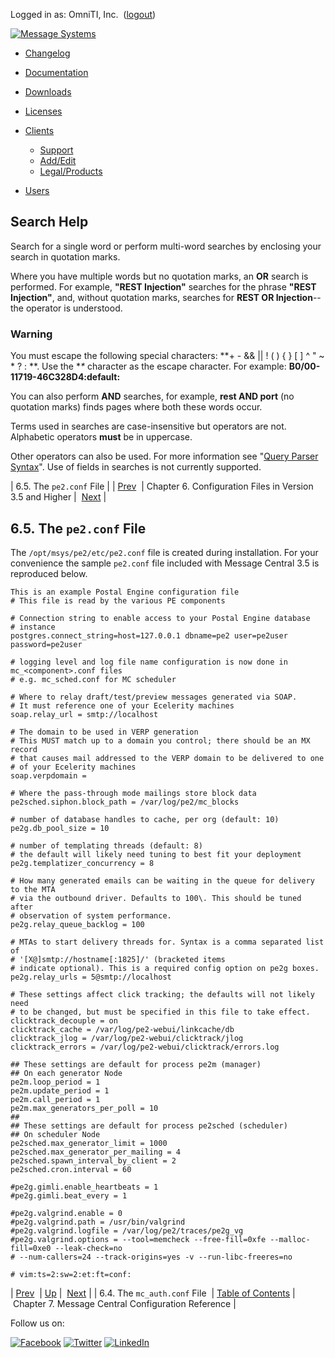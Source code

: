 Logged in as: OmniTI, Inc.  ([logout](https://support.messagesystems.com/logout.php))

[![Message Systems](https://support.messagesystems.com/images/ms-white205.png)](https://support.messagesystems.com/start.php) 

*   [Changelog](https://support.messagesystems.com/start.php?show=changelog)
*   [Documentation](https://support.messagesystems.com/docs/)
*   [Downloads](https://support.messagesystems.com/start.php)

*   [Licenses](https://support.messagesystems.com/license_summary.php)
*   <a href="">Clients</a>
    *   [Support](https://support.messagesystems.com/cs.php)
    *   [Add/Edit](https://support.messagesystems.com/edit_client.php)
    *   [Legal/Products](https://support.messagesystems.com/edit_products.php)
*   [Users](https://support.messagesystems.com/edit_customer.php)

## Search Help

Search for a single word or perform multi-word searches by enclosing your search in quotation marks.

Where you have multiple words but no quotation marks, an **OR** search is performed. For example, **"REST Injection"** searches for the phrase **"REST Injection"**, and, without quotation marks, searches for **REST OR Injection**--the operator is understood.

### Warning

You must escape the following special characters: **+ - && || ! ( ) { } [ ] ^ " ~ * ? : \**. Use the **\** character as the escape character. For example: **B0/00-11719-46C328D4\:default\:**

You can also perform **AND** searches, for example, **rest AND port** (no quotation marks) finds pages where both these words occur.

Terms used in searches are case-insensitive but operators are not. Alphabetic operators **must** be in uppercase.

Other operators can also be used. For more information see "[Query Parser Syntax](https://lucene.apache.org/core/old_versioned_docs/versions/3_0_0/queryparsersyntax.html)". Use of fields in searches is not currently supported.

| 6.5. The `pe2.conf` File |
| [Prev](mc.conf.mc_auth.conf.php)  | Chapter 6. Configuration Files in Version 3.5 and Higher |  [Next](mc.conf.php) |

## 6.5. The `pe2.conf` File

The `/opt/msys/pe2/etc/pe2.conf` file is created during installation. For your convenience the sample `pe2.conf` file included with Message Central 3.5 is reproduced below.

```
This is an example Postal Engine configuration file
# This file is read by the various PE components

# Connection string to enable access to your Postal Engine database
# instance
postgres.connect_string=host=127.0.0.1 dbname=pe2 user=pe2user password=pe2user

# logging level and log file name configuration is now done in mc_<component>.conf files
# e.g. mc_sched.conf for MC scheduler

# Where to relay draft/test/preview messages generated via SOAP.
# It must reference one of your Ecelerity machines
soap.relay_url = smtp://localhost

# The domain to be used in VERP generation
# This MUST match up to a domain you control; there should be an MX record
# that causes mail addressed to the VERP domain to be delivered to one
# of your Ecelerity machines
soap.verpdomain =

# Where the pass-through mode mailings store block data
pe2sched.siphon.block_path = /var/log/pe2/mc_blocks

# number of database handles to cache, per org (default: 10)
pe2g.db_pool_size = 10

# number of templating threads (default: 8)
# the default will likely need tuning to best fit your deployment
pe2g.templatizer_concurrency = 8

# How many generated emails can be waiting in the queue for delivery to the MTA
# via the outbound driver. Defaults to 100\. This should be tuned after
# observation of system performance.
pe2g.relay_queue_backlog = 100

# MTAs to start delivery threads for. Syntax is a comma separated list of
# '[X@]smtp://hostname[:1825]/' (bracketed items
# indicate optional). This is a required config option on pe2g boxes.
pe2g.relay_urls = 5@smtp://localhost

# These settings affect click tracking; the defaults will not likely need
# to be changed, but must be specified in this file to take effect.
clicktrack_decouple = on
clicktrack_cache = /var/log/pe2-webui/linkcache/db
clicktrack_jlog = /var/log/pe2-webui/clicktrack/jlog
clicktrack_errors = /var/log/pe2-webui/clicktrack/errors.log

## These settings are default for process pe2m (manager)
## On each generator Node
pe2m.loop_period = 1
pe2m.update_period = 1
pe2m.call_period = 1
pe2m.max_generators_per_poll = 10
##
## These settings are default for process pe2sched (scheduler)
## On scheduler Node
pe2sched.max_generator_limit = 1000
pe2sched.max_generator_per_mailing = 4
pe2sched.spawn_interval_by_client = 2
pe2sched.cron.interval = 60

#pe2g.gimli.enable_heartbeats = 1
#pe2g.gimli.beat_every = 1

#pe2g.valgrind.enable = 0
#pe2g.valgrind.path = /usr/bin/valgrind
#pe2g.valgrind.logfile = /var/log/pe2/traces/pe2g_vg
#pe2g.valgrind.options = --tool=memcheck --free-fill=0xfe --malloc-fill=0xe0 --leak-check=no
# --num-callers=24 --track-origins=yes -v --run-libc-freeres=no

# vim:ts=2:sw=2:et:ft=conf:
```

| [Prev](mc.conf.mc_auth.conf.php)  | [Up](mc.conf.3.5.php) |  [Next](mc.conf.php) |
| 6.4. The `mc_auth.conf` File  | [Table of Contents](index.php) |  Chapter 7. Message Central Configuration Reference |

Follow us on:

[![Facebook](https://support.messagesystems.com/images/icon-facebook.png)](http://www.facebook.com/messagesystems) [![Twitter](https://support.messagesystems.com/images/icon-twitter.png)](http://twitter.com/#!/MessageSystems) [![LinkedIn](https://support.messagesystems.com/images/icon-linkedin.png)](http://www.linkedin.com/company/message-systems)